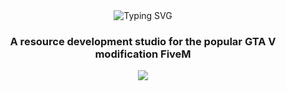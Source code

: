 <div align="center">
  <img
    src="https://readme-typing-svg.herokuapp.com?font=Inter&weight=500&size=30&pause=1000&color=C8AAF6&center=true&vCenter=true&width=435&height=30&lines=Norland+Productions"
    alt="Typing SVG"
  />
  
  <h3>
    A resource development studio for the popular GTA V modification FiveM
  </h3>
  
  <a href="https://norland.productions/discord">
    <img
      src="https://img.shields.io/discord/1337352930088583220?style=social&logo=discord&label=%20"
    />
  </a>
</div>

